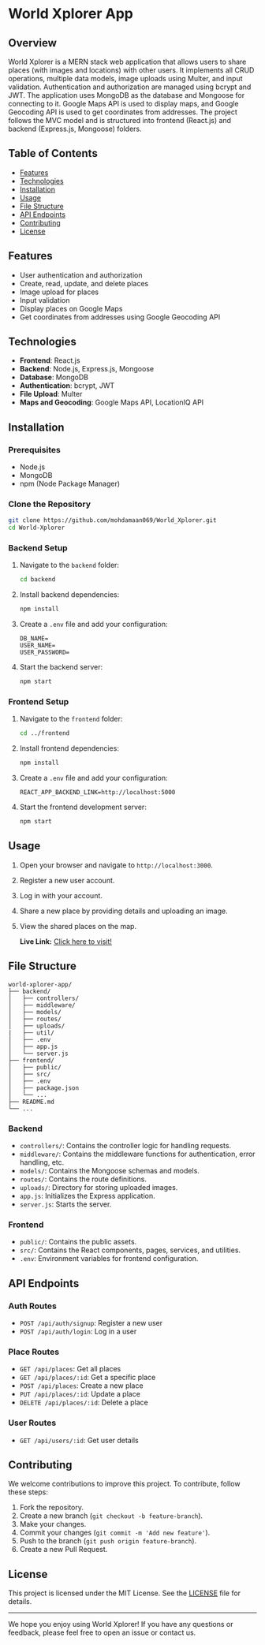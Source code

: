 # World Xplorer App

## Overview

World Xplorer is a MERN stack web application that allows users to share places (with images and locations) with other users. It implements all CRUD operations, multiple data models, image uploads using Multer, and input validation. Authentication and authorization are managed using bcrypt and JWT. The application uses MongoDB as the database and Mongoose for connecting to it. Google Maps API is used to display maps, and Google Geocoding API is used to get coordinates from addresses. The project follows the MVC model and is structured into frontend (React.js) and backend (Express.js, Mongoose) folders.

## Table of Contents

- [Features](#features)
- [Technologies](#technologies)
- [Installation](#installation)
- [Usage](#usage)
- [File Structure](#file-structure)
- [API Endpoints](#api-endpoints)
- [Contributing](#contributing)
- [License](#license)

## Features

- User authentication and authorization
- Create, read, update, and delete places
- Image upload for places
- Input validation
- Display places on Google Maps
- Get coordinates from addresses using Google Geocoding API

## Technologies

- **Frontend**: React.js
- **Backend**: Node.js, Express.js, Mongoose
- **Database**: MongoDB
- **Authentication**: bcrypt, JWT
- **File Upload**: Multer
- **Maps and Geocoding**: Google Maps API, LocationIQ API

## Installation

### Prerequisites

- Node.js
- MongoDB
- npm (Node Package Manager)

### Clone the Repository

```bash
git clone https://github.com/mohdamaan069/World_Xplorer.git
cd World-Xplorer
```

### Backend Setup

1. Navigate to the `backend` folder:

    ```bash
    cd backend
    ```

2. Install backend dependencies:

    ```bash
    npm install
    ```

3. Create a `.env` file and add your configuration:

    ```plaintext
    DB_NAME=
    USER_NAME=
    USER_PASSWORD=

    ```

4. Start the backend server:

    ```bash
    npm start
    ```

### Frontend Setup

1. Navigate to the `frontend` folder:

    ```bash
    cd ../frontend
    ```

2. Install frontend dependencies:

    ```bash
    npm install
    ```

3. Create a `.env` file and add your configuration:

    ```plaintext
    REACT_APP_BACKEND_LINK=http://localhost:5000
    ```

4. Start the frontend development server:

    ```bash
    npm start
    ```

## Usage

1. Open your browser and navigate to `http://localhost:3000`.
2. Register a new user account.
3. Log in with your account.
4. Share a new place by providing details and uploading an image.
5. View the shared places on the map.

   **Live Link:** [Click here to visit!](https://xplorer-kappa.vercel.app/)

## File Structure

```plaintext
world-xplorer-app/
├── backend/
│   ├── controllers/
│   ├── middleware/
│   ├── models/
│   ├── routes/
│   ├── uploads/
|   ├── util/
│   ├── .env
│   ├── app.js
│   └── server.js
├── frontend/
│   ├── public/
│   ├── src/
│   ├── .env
│   ├── package.json
│   └── ...
├── README.md
└── ...
```

### Backend

- `controllers/`: Contains the controller logic for handling requests.
- `middleware/`: Contains the middleware functions for authentication, error handling, etc.
- `models/`: Contains the Mongoose schemas and models.
- `routes/`: Contains the route definitions.
- `uploads/`: Directory for storing uploaded images.
- `app.js`: Initializes the Express application.
- `server.js`: Starts the server.

### Frontend

- `public/`: Contains the public assets.
- `src/`: Contains the React components, pages, services, and utilities.
- `.env`: Environment variables for frontend configuration.

## API Endpoints

### Auth Routes

- `POST /api/auth/signup`: Register a new user
- `POST /api/auth/login`: Log in a user

### Place Routes

- `GET /api/places`: Get all places
- `GET /api/places/:id`: Get a specific place
- `POST /api/places`: Create a new place
- `PUT /api/places/:id`: Update a place
- `DELETE /api/places/:id`: Delete a place

### User Routes

- `GET /api/users/:id`: Get user details

## Contributing

We welcome contributions to improve this project. To contribute, follow these steps:

1. Fork the repository.
2. Create a new branch (`git checkout -b feature-branch`).
3. Make your changes.
4. Commit your changes (`git commit -m 'Add new feature'`).
5. Push to the branch (`git push origin feature-branch`).
6. Create a new Pull Request.

## License

This project is licensed under the MIT License. See the [LICENSE](LICENSE) file for details.

---

We hope you enjoy using World Xplorer! If you have any questions or feedback, please feel free to open an issue or contact us.
